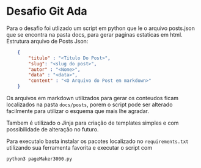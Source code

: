 # Desafio Git Ada

Para o desafio foi utlizado um script em python que le o arquivo posts.json que se encontra na pasta docs, para gerar paginas estaticas em html.
Estrutura arquivo de Posts Json:
~~~json
    {
        "titulo" : "<Titulo Do Post>",
        "slug": "<slug do post>",
        "autor" : "<Nome>",
        "data" : "<data>",
        "content" : "<O Arquivo do Post em markdown>" 
    }
~~~
Os arquivos em markdown utilizados para gerar os conteudos ficam localizados na pasta `docs/posts`, porem o script pode ser alterado facilmente para utilizar o esquema que mais lhe agradar. 

Tambem é utilizado o Jinja para criação de templates simples e com possibilidade de alteração no futuro.

Para executalo basta instalar os pacotes localizado no ``requirements.txt`` utilizando sua ferramenta favorita e executar o script com

~~~shell
python3 pageMaker3000.py 
~~~